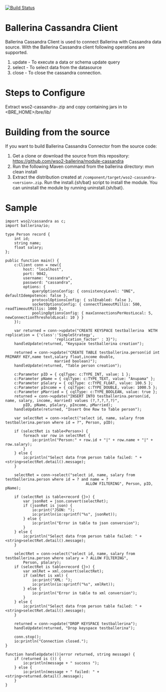 [![Build Status](https://travis-ci.org/wso2-ballerina/module-cassandra.svg?branch=master)](https://travis-ci.org/wso2-ballerina/module-cassandra)

# Ballerina Cassandra Client

Ballerina Cassandra Client is used to connect Ballerina with Cassandra data source. With the Ballerina Cassandra client following operations are supported.

1. update - To execute a data or schema update query
2. select - To select data from the datasource
3. close - To close the cassandra connection.

Steps to Configure
==================================

Extract wso2-cassandra-<version>.zip and copy containing jars in to <BRE_HOME>/bre/lib/

Building from the source
==================================
If you want to build Ballerina Cassandra Connector from the source code:

1. Get a clone or download the source from this repository:
    https://github.com/wso2-ballerina/module-cassandra
2. Run the following Maven command from the ballerina directory: 
    mvn clean install
3. Extract the distribution created at `/component/target/wso2-cassandra-<version>.zip`. Run the install.{sh/bat} script to install the module.
You can uninstall the module by running uninstall.{sh/bat}.

Sample
==================================

```ballerina
import wso2/cassandra as c;
import ballerina/io;

type Person record {
    int id;
    string name;
    float salary;
};

public function main() {
    c:Client conn = new({
        host: "localhost",
        port: 9042,
        username: "cassandra",
        password: "cassandra",
        options: {
            queryOptionsConfig: { consistencyLevel: "ONE", defaultIdempotence: false },
            protocolOptionsConfig: { sslEnabled: false },
            socketOptionsConfig: { connectTimeoutMillis: 500, readTimeoutMillis: 1000 },
            poolingOptionsConfig: { maxConnectionsPerHostLocal: 5, newConnectionThresholdLocal: 10 } }
    });

    var returned = conn->update("CREATE KEYSPACE testballerina  WITH replication = {'class':'SimpleStrategy',
                      'replication_factor' : 3}");
    handleUpdate(returned, "Keyspace testballerina creation");

    returned = conn->update("CREATE TABLE testballerina.person(id int PRIMARY KEY,name text,salary float,income double,
                      married boolean)");
    handleUpdate(returned, "Table person creation");

    c:Parameter pID = { cqlType: c:TYPE_INT, value: 1 };
    c:Parameter pName = { cqlType: c:TYPE_TEXT, value: "Anupama" };
    c:Parameter pSalary = { cqlType: c:TYPE_FLOAT, value: 100.5 };
    c:Parameter pIncome = { cqlType: c:TYPE_DOUBLE, value: 1000.5 };
    c:Parameter pMarried = { cqlType: c:TYPE_BOOLEAN, value: true };
    returned = conn->update("INSERT INTO testballerina.person(id, name, salary, income, married) values (?,?,?,?,?)",
        pID, pName, pSalary, pIncome, pMarried);
    handleUpdate(returned, "Insert One Row to Table person");

    var selectRet = conn->select("select id, name, salary from testballerina.person where id = ?", Person, pID);

    if (selectRet is table<Person>) {
        foreach var row in selectRet {
            io:println("Person:" + row.id + "|" + row.name + "|" + row.salary);
        }
    } else {
        io:println("Select data from person table failed: " + <string>selectRet.detail().message);
    }

    selectRet = conn->select("select id, name, salary from testballerina.person where id = ? and name = ?
                                    ALLOW FILTERING", Person, pID, pName);

    if (selectRet is table<record {}>) {
        var jsonRet = json.convert(selectRet);
        if (jsonRet is json) {
            io:print("JSON: ");
            io:println(io:sprintf("%s", jsonRet));
        } else {
            io:println("Error in table to json conversion");
        }
    } else {
        io:println("Select data from person table failed: " + <string>selectRet.detail().message);
    }

    selectRet = conn->select("select id, name, salary from testballerina.person where salary = ? ALLOW FILTERING",
        Person, pSalary);
    if (selectRet is table<record {}>) {
        var xmlRet = xml.convert(selectRet);
        if (xmlRet is xml) {
            io:print("XML: ");
            io:println(io:sprintf("%s", xmlRet));
        } else {
            io:println("Error in table to xml conversion");
        }
    } else {
        io:println("Select data from person table failed: " + <string>selectRet.detail().message);
    }

    returned = conn->update("DROP KEYSPACE testballerina");
    handleUpdate(returned, "Drop keyspace testballerina");

    conn.stop();
    io:println("Connection closed.");
}

function handleUpdate(()|error returned, string message) {
    if (returned is ()) {
        io:println(message + " success ");
    } else {
        io:println(message + " failed: " + <string>returned.detail().message);
    }
}
 ```
